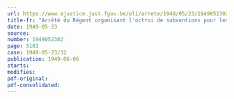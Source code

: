 ```yaml
---
url: https://www.ejustice.just.fgov.be/eli/arrete/1949/05/23/1949052302/justel
title-fr: "Arrêté du Régent organisant l'octroi de subventions pour les cours, les conférences et les journées d'étude, de nature à promouvoir l'éducation familiale et à favoriser l'épanouissement de la vie familiale"
date: 1949-05-23
source:
number: 1949052302
page: 5181
case: 1949-05-23/32
publication: 1949-06-06
starts:
modifies:
pdf-original:
pdf-consolidated:
---
```


